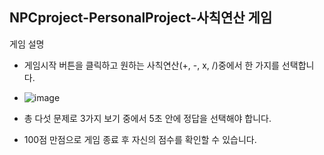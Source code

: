 ## NPCproject-PersonalProject-사칙연산 게임
게임 설명
- 게임시작 버튼을 클릭하고 원하는 사칙연산(+, -, x, /)중에서 한 가지를 선택합니다.
- ![image](https://user-images.githubusercontent.com/86431761/222079473-81ab48d6-4b21-489c-a71e-037c01abf651.png)

- 총 다섯 문제로 3가지 보기 중에서 5초 안에 정답을 선택해야 합니다.
- 100점 만점으로 게임 종료 후 자신의 점수를 확인할 수 있습니다.
